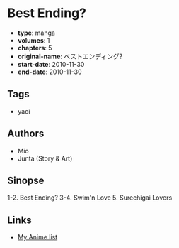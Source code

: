 # Best Ending?

-   **type**: manga
-   **volumes**: 1
-   **chapters**: 5
-   **original-name**: ベストエンディング?
-   **start-date**: 2010-11-30
-   **end-date**: 2010-11-30

## Tags

-   yaoi

## Authors

-   Mio
-   Junta (Story & Art)

## Sinopse

1-2. Best Ending?
3-4. Swim'n Love 5. Surechigai Lovers

## Links

-   [My Anime list](https://myanimelist.net/manga/34451/Best_Ending)
